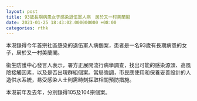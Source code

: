 ```yaml
---
layout: post
title: 93歲長期病患女子感染退伍軍人病　居於又一村美蘭閣
date: 2021-01-25 18:43:02.000000000 +08:00
categories: rthk
---
```


本港錄得今年首宗社區感染的退伍軍人病個案，患者是一名93歲有長期病患的女子，居於又一村美蘭閣。

衞生防護中心發言人表示，署方正展開流行病學調查，找出可能的感染源頭、高風險接觸因素，以及是否出現群組個案。當局強調，市民應使用和保養妥善設計的人造供水系統，易受感染人士則需時刻採取相關預防措施。
 
本港前年及去年，分別錄得105及104宗個案。
